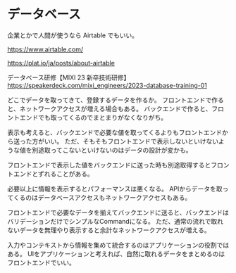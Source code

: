 # データベース

企業とかで人間が使うなら Airtable でもいい。

https://www.airtable.com/

https://plat.io/ja/posts/about-airtable

データベース研修【MIXI 23 新卒技術研修】
https://speakerdeck.com/mixi_engineers/2023-database-training-01

どこでデータを取ってきて、登録するデータを作るか。
フロントエンドで作ると、ネットワークアクセスが増える場合もある。
バックエンドで作ると、フロントエンドでも取ってくるのでまとまりがなくなりがち。

表示も考えると、バックエンドで必要な値を取ってくるよりもフロントエンドから送った方がいい。
ただ、そもそもフロントエンドで表示しないといけないような値を別途取ってこないといけないのはデータの設計が変かも。

フロントエンドで表示した値をバックエンドに送った時も別途取得するとフロントエンドとずれることがある。

必要以上に情報を表示するとパフォーマンスは悪くなる。
APIからデータを取ってくるのはデータベースアクセスもネットワークアクセスもある。

フロントエンドで必要なデータを揃えてバックエンドに送ると、バックエンドはバリデーションだけでシンプルなCommandになる。
ただ、通常の流れで取れないデータを無理やり表示すると余計なネットワークアクセスが増える。

入力やコンテキストから情報を集めて統合するのはアプリケーションの役割ではある。
UIをアプリケーションと考えれば、自然に取れるデータをまとめるのはフロントエンドでいい。
